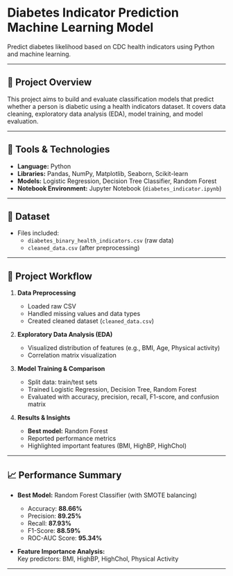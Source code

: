 # Diabetes Indicator Prediction Machine Learning Model

Predict diabetes likelihood based on CDC health indicators using Python and machine learning.

---

## 🚀 Project Overview

This project aims to build and evaluate classification models that predict whether a person is diabetic using a health indicators dataset. It covers data cleaning, exploratory data analysis (EDA), model training, and model evaluation.

---

## 🧰 Tools & Technologies

- **Language:** Python  
- **Libraries:** Pandas, NumPy, Matplotlib, Seaborn, Scikit-learn  
- **Models:** Logistic Regression, Decision Tree Classifier, Random Forest  
- **Notebook Environment:** Jupyter Notebook (`diabetes_indicator.ipynb`)

---

## 📂 Dataset

- Files included:
  - `diabetes_binary_health_indicators.csv` (raw data)
  - `cleaned_data.csv` (after preprocessing)

---

## 🧪 Project Workflow

1. **Data Preprocessing**  
   - Loaded raw CSV  
   - Handled missing values and data types  
   - Created cleaned dataset (`cleaned_data.csv`)

2. **Exploratory Data Analysis (EDA)**  
   - Visualized distribution of features (e.g., BMI, Age, Physical activity)  
   - Correlation matrix visualization

3. **Model Training & Comparison**  
   - Split data: train/test sets  
   - Trained Logistic Regression, Decision Tree, Random Forest  
   - Evaluated with accuracy, precision, recall, F1-score, and confusion matrix

4. **Results & Insights**  
   - **Best model:** Random Forest  
   - Reported performance metrics  
   - Highlighted important features (BMI, HighBP, HighChol)

---

## 📈 Performance Summary

- **Best Model:** Random Forest Classifier (with SMOTE balancing)
  - Accuracy: **88.66%**
  - Precision: **89.25%**
  - Recall: **87.93%**
  - F1-Score: **88.59%**
  - ROC-AUC Score: **95.34%**


- **Feature Importance Analysis:**  
  Key predictors: BMI, HighBP, HighChol, Physical Activity

---



